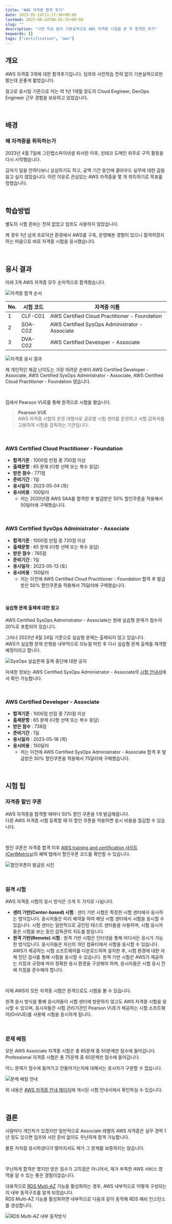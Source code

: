 ```yaml
---
title: "AWS 자격증 합격 후기"
date: 2023-05-14T11:17:30+09:00
lastmod: 2023-08-24T08:02:35+09:00
slug: ""
description: "사전 학습 없이 기본실력으로 AWS 자격증 시험을 본 후 합격한 후기"
keywords: []
tags: ["certification", "aws"]
---
```


## 개요

AWS 자격증 3개에 대한 합격후기입니다. 덤프와 사전학습 전혀 없이 기본실력으로만 봤는데 운좋게 붙었습니다.

참고로 응시일 기준으로 저는 약 1년 1개월 정도의 Cloud Engineer, DevOps Engineer 근무 경험을 보유하고 있었습니다.

&nbsp;

## 배경

### 왜 자격증을 취득하는가

2023년 4월 7일에 그린랩스파이낸셜 퇴사한 이후, 핀테크 도메인 위주로 구직 활동을 다시 시작했습니다.

갑자기 일을 안하다보니 심심하기도 하고, 공백 기간 동안에 클라우드 실무에 대한 감을 잃고 싶지 않았습니다. 이런 이유로 관심있는 AWS 자격증을 몇 개 취득하기로 목표를 정했습니다.

&nbsp;

## 학습방법

별도의 시험 준비는 전혀 없었고 덤프도 사용하지 않았습니다.

제 경우 1년 넘게 프로덕션 환경에서 AWS를 구축, 운영해본 경험이 있으니 합격하겠지 하는 마음으로 바로 자격증 시험을 응시했습니다.

&nbsp;

## 응시 결과

아래 3개 AWS 자격증 모두 순차적으로 합격했습니다.

![자격증 합격 순서](./1.png)

| No. | 시험 코드   | 자격증 이름                                       |
|-----|-----------|------------------------------------------------|
| 1   | CLF-C01   | AWS Certified Cloud Practitioner - Foundation  |
| 2   | SOA-C02   | AWS Certified SysOps Administrator - Associate |
| 3   | DVA-C02   | AWS Certified Developer - Associate            |

![자격증 응시 결과](./2.png)

제 개인적인 체감 난이도는 가장 어려운 순부터 AWS Certified Developer - Associate, AWS Certified SysOps Administrator - Associate, AWS Certified Cloud Practitioner - Foundation 였습니다.

&nbsp;

집에서 Pearson VUE를 통해 원격으로 시험을 봤습니다.  

> **Pearson VUE**  
> AWS 자격증 시험의 운영 대행사로 글로벌 시험 센터를 운영하고 시험 감독자를 고용하여 시험을 감독하는 기관입니다.

&nbsp;

### AWS Certified Cloud Practitioner - Foundation

- **합격기준** : 1000점 만점 중 700점 이상
- **출제문항** : 65 문제 (다항 선택 또는 복수 응답)
- **받은 점수** : 771점
- **준비기간** : 1일
- **응시일자** : 2023-05-04 (목)
- **응시비용** : 100달러
  - 저는 2020년경 AWS SAA를 합격한 후 발급받은 50% 할인쿠폰을 적용해서 50달러에 구매했습니다.

&nbsp;

### AWS Certified SysOps Administrator - Associate

- **합격기준** : 1000점 만점 중 720점 이상
- **출제문항** : 65 문제 (다항 선택 또는 복수 응답)
- **받은 점수** : 765점
- **준비기간** : 1일
- **응시일자** : 2023-05-13 (토)
- **응시비용** : 150달러
  - 저는 이전에 AWS Certified Cloud Practitioner - Foundation 합격 후 발급받은 50% 할인쿠폰을 적용해서 75달러에 구매했습니다.

&nbsp;

#### 실습형 문제 출제에 대한 참고

AWS Certified SysOps Administrator - Associate는 원래 실습형 문제가 점수의 20%로 포함되어 있습니다.

그러나 2023년 8월 24일 기준으로 실습형 문제는 출제되지 않고 있습니다.  
AWS가 실습형 문제 은행을 내부적으로 리뉴얼 마친 후 다시 실습형 문제 출제를 재개할 예정이라고 합니다.

![SysOps 실습문제 출제 중단에 대한 공지](./3.png)

자세한 정보는 AWS Certified SysOps Administrator - Associate의 [시험 안내서](https://aws.amazon.com/ko/certification/certified-sysops-admin-associate/?ch=sec&sec=rmg&d=1)에서 확인 가능합니다.

&nbsp;

### AWS Certified Developer - Associate

- **합격기준** : 1000점 만점 중 720점 이상
- **출제문항** : 65 문제 (다항 선택 또는 복수 응답)
- **받은 점수** : 738점
- **준비기간** : 1일
- **응시일자** : 2023-05-18 (목)
- **응시비용** : 150달러
  - 저는 이전에 AWS Certified SysOps Administrator - Associate 합격 후 발급받은 50% 할인쿠폰을 적용해서 75달러에 구매했습니다.

&nbsp;

## 시험 팁

### 자격증 할인 쿠폰

AWS 자격증을 합격할 때마다 50% 할인 쿠폰을 1개 발급해줍니다.  
다른 AWS 자격증 시험 등록할 때 이 할인 쿠폰을 적용하면 응시 비용을 절감할 수 있습니다.

&nbsp;

할인 쿠폰은 자격증 합격 이후 [AWS training and certification 사이트 (CertMetrics)](https://www.certmetrics.com/amazon/candidate/benefit_summary.aspx)의 혜택 탭에서 할인쿠폰 코드를 확인할 수 있습니다.

![할인쿠폰이 발급된 사진](./4.png)

&nbsp;

### 원격 시험

AWS 자격증 시험의 응시 방식은 크게 두 가지로 나뉩니다.

- **센터 기반(Center-based) 시험** : 센터 기반 시험은 특정한 시험 센터에서 응시하는 방식입니다. 응시자들은 미리 예약을 하여 해당 시험 센터에서 시험을 응시할 수 있습니다. 시험 센터는 일반적으로 공인된 테스트 센터들을 사용하며, 시험 응시자들은 시험을 보는 동안 감독관의 지도를 받습니다.
- **원격 기반(Remote) 시험** : 원격 기반 시험은 인터넷을 통해 어디서든 응시가 가능한 방식입니다. 응시자들은 자신의 개인 컴퓨터에서 시험을 응시할 수 있습니다. AWS가 제공하는 시험 소프트웨어를 다운로드하여 설치한 후, 시험 환경에 대한 자체 진단 검사를 통해 시험을 응시할 수 있습니다. 원격 기반 시험은 AWS가 제공하는 지침과 규정에 따라 정확한 응시 환경을 구성해야 하며, 응시자들은 시험 응시 전에 지침을 준수해야 합니다.

&nbsp;

이제 AWS의 모든 자격증 시험은 원격으로도 시험을 볼 수 있습니다.

원격 응시 방식을 통해 응시자들이 시험 센터에 방문하지 않고도 AWS 자격증 시험을 응시할 수 있으며, 응시자들은 시험 관리기관인 Pearson VUE가 제공하는 시험 소프트웨어(OnVUE)를 사용해 시험을 응시하게 됩니다.

&nbsp;

### 문제 배점

모든 AWS Associate 자격증 시험은 총 65문제 중 50문제만 점수에 들어갑니다.  
Professional 자격증 시험은 총 75문제 중 60문제만 점수에 들어갑니다.

어느 문제가 점수에 들어가고 안들어가는지에 대해서는 응시자가 구분할 수 없습니다.

![문제 배점 안내](./5.png)

위 내용은 [AWS 자격증 안내 페이지](https://aws.amazon.com/ko/certification/?nc2=sb_ce_co)에 게시된 시험 안내서에서 확인하실 수 있습니다.

&nbsp;

## 결론

사람마다 개인차가 있겠지만 일반적으로 Associate 레벨의 AWS 자격증은 실무 경력 1년 정도 있으면 덤프와 사전 준비 없이도 무난하게 합격 가능합니다.

물론 저처럼 응시하셨다가 떨어지셔도 제가 그 문제를 보증하지는 않습니다.

&nbsp;

무난하게 합격은 했지만 받은 점수가 고득점은 아니어서, 제가 부족한 AWS 서비스 영역을 알 수 있는 좋은 경험이었습니다.

대표적으로 [RDS Multi-AZ](https://docs.aws.amazon.com/ko_kr/AmazonRDS/latest/UserGuide/Concepts.MultiAZ.html) 기능을 활성화하는 경우, AWS 내부적으로 어떻게 구성되는지 내부 동작구조를 알게 되었습니다.  
RDS Multi-AZ 기능을 활성화하면 내부적으로 다음과 같이 동작해 RDS 예비 인스턴스를 생성합니다.

![RDS Multi-AZ 내부 동작방식](./6.png)
